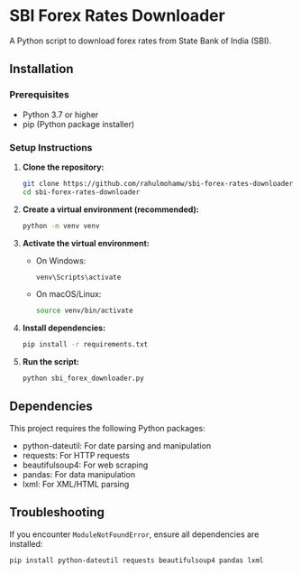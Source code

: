 # SBI Forex Rates Downloader

A Python script to download forex rates from State Bank of India (SBI).

## Installation

### Prerequisites
- Python 3.7 or higher
- pip (Python package installer)

### Setup Instructions

1. **Clone the repository:**
   ```bash
   git clone https://github.com/rahulmohamw/sbi-forex-rates-downloader.git
   cd sbi-forex-rates-downloader
   ```

2. **Create a virtual environment (recommended):**
   ```bash
   python -m venv venv
   ```

3. **Activate the virtual environment:**
   - On Windows:
     ```bash
     venv\Scripts\activate
     ```
   - On macOS/Linux:
     ```bash
     source venv/bin/activate
     ```

4. **Install dependencies:**
   ```bash
   pip install -r requirements.txt
   ```

5. **Run the script:**
   ```bash
   python sbi_forex_downloader.py
   ```

## Dependencies

This project requires the following Python packages:
- python-dateutil: For date parsing and manipulation
- requests: For HTTP requests
- beautifulsoup4: For web scraping
- pandas: For data manipulation
- lxml: For XML/HTML parsing

## Troubleshooting

If you encounter `ModuleNotFoundError`, ensure all dependencies are installed:
```bash
pip install python-dateutil requests beautifulsoup4 pandas lxml
```
